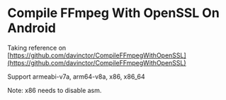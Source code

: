 # Compile FFmpeg With OpenSSL On Android

Taking reference on [https://github.com/davinctor/CompileFFmpegWithOpenSSL](https://github.com/davinctor/CompileFFmpegWithOpenSSL)

Support armeabi-v7a, arm64-v8a, x86, x86_64

Note: x86 needs to disable asm.
